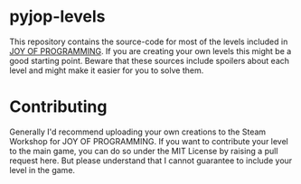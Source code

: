 # pyjop-levels
This repository contains the source-code for most of the levels included in [JOY OF PROGRAMMING](https://store.steampowered.com/app/2216770). If you are creating your own levels this might be a good starting point. Beware that these sources include spoilers about each level and might make it easier for you to solve them.

# Contributing

Generally I'd recommend uploading your own creations to the Steam Workshop for JOY OF PROGRAMMING. If you want to contribute your level to the main game, you can do so under the MIT License by raising a pull request here. But please understand that I cannot guarantee to include your level in the game.
